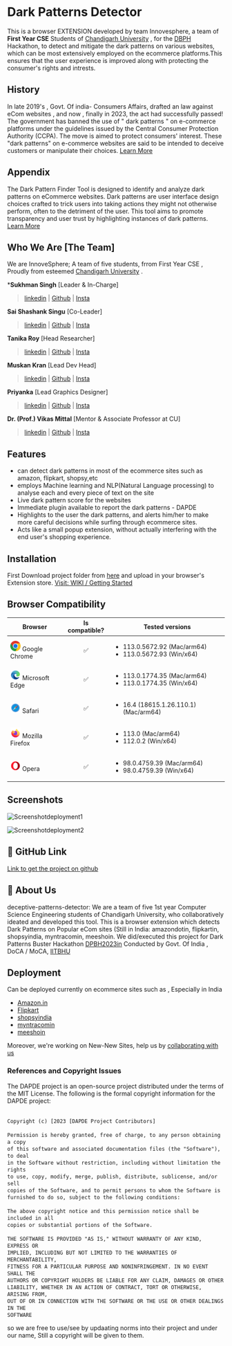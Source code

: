 
# Dark Patterns Detector

This is a browser EXTENSION developed by team Innovesphere, a team of **First Year CSE** Students of [Chandigarh University](https://cuchd.in/) , for the [DBPH](https://dpbh2023.in) Hackathon, to detect and mitigate the dark patterns on various websites, which can be most extensively employed on the ecommerce platforms.This ensures that the user experience is improved along with protecting the consumer's rights and intrests.

## History
In late 2019's , Govt. Of india- Consumers Affairs, drafted an law against eCom websites , and now , finally in 2023, the act had successfully passed! The government has banned the use of " dark patterns " on e-commerce platforms under the guidelines issued by the Central Consumer Protection Authority (CCPA). The move is aimed to protect consumers' interest. These "dark patterns" on e-commerce websites are said to be intended to deceive customers or manipulate their choices.
[Learn More](htt)


## Appendix

The Dark Pattern Finder Tool is designed to identify and analyze dark patterns on eCommerce websites. Dark patterns are user interface design choices crafted to trick users into taking actions they might not otherwise perform, often to the detriment of the user. This tool aims to promote transparency and user trust by highlighting instances of dark patterns.
[Learn More](htt)

## Who We Are [The Team]
We are InnoveSphere; A team of five students, frrom First Year CSE , Proudly from esteemed  [Chandigarh University](https://cuchd.in) .

***Sukhman Singh** [Leader & In-Charge]
> [linkedin](https://linkedin.com/in/heysukhman) | [Github](https://github.com/howdysukh) | [Insta](https://instagram.com/xukhh/)

**Sai  Shashank Singu** [Co-Leader]
> [linkedin](https://linkedin.com/in/heysukhman) | [Github](https://github.com/howdysukh) | [Insta](https://instagram.com/xukhh/)

**Tanika Roy** [Head Researcher]
> [linkedin](https://linkedin.com/in/heysukhman) | [Github](https://github.com/howdysukh) | [Insta](https://instagram.com/xukhh/)

**Muskan Kran** [Lead Dev Head]
> [linkedin](https://linkedin.com/in/heysukhman) | [Github](https://github.com/howdysukh) | [Insta](https://instagram.com/xukhh/)

**Priyanka** [Lead Graphics Designer]
> [linkedin](https://linkedin.com/in/heysukhman) | [Github](https://github.com/howdysukh) | [Insta](https://instagram.com/xukhh/)

**Dr. (Prof.) Vikas Mittal** [Mentor & Associate Professor at CU]
> [linkedin](https://linkedin.com/in/heysukhman) | [Github](https://github.com/howdysukh) | [Insta](https://instagram.com/xukhh/)



## Features
- can detect dark patterns in most of the ecommerce sites such as amazon, flipkart, shopsy,etc
- employs Machine learning and NLP(Natural Language processing) to analyse each and every piece of text on the site
- Live dark pattern score for the websites
- Immediate plugin available to report the dark patterns - DAPDE
- Highlights to the user the dark patterns, and alerts him/her to make more careful decisions while surfing through ecommerce sites.
- Acts like a small popup extension, without actually interfering with the end user's shopping experience.

## Installation 
First Download project folder from [here](https://github.com/howdysukh/dark-patterns/raw/master/DPBH%20FINAL.zip) and upload in your browser's Extension store. [Visit: WIKI / Getting Started](https://)
## Browser Compatibility
| Browser         	| Is compatible? 	| Tested versions                                                               	|
|-----------------	|:--------------:	|-------------------------------------------------------------------------------	|
| <img src="https://raw.githubusercontent.com/edent/SuperTinyIcons/master/images/svg/chrome.svg" width="24px" style="background: white" /> Google Chrome   	|        ✅       	| <ul><li>113.0.5672.92 (Mac/arm64)</li><li>113.0.5672.93 (Win/x64)</li></ul> 	|
| <img src="https://raw.githubusercontent.com/edent/SuperTinyIcons/master/images/svg/edge.svg" width="24px" style="background: white" /> Microsoft Edge  	|        ✅       	| <ul><li>113.0.1774.35 (Mac/arm64)</li><li>113.0.1774.35 (Win/x64)</li></ul>   	|
| <img src="https://raw.githubusercontent.com/edent/SuperTinyIcons/master/images/svg/safari.svg" width="24px" style="background: white" /> Safari          	|        ✅       	| <ul><li>16.4 (18615.1.26.110.1) (Mac/arm64)</ul></li>                            	|
| <img src="https://raw.githubusercontent.com/edent/SuperTinyIcons/master/images/svg/firefox.svg" width="24px" style="background: white" /> Mozilla Firefox 	|        ✅       	| <ul><li>113.0 (Mac/arm64)</li><li>112.0.2 (Win/x64)</li></ul>   	|
| <img src="https://raw.githubusercontent.com/edent/SuperTinyIcons/master/images/svg/opera.svg" width="24px" style="background: white" /> Opera           	|        ✅       	| <ul><li>98.0.4759.39 (Mac/arm64)</li><li>98.0.4759.39 (Win/x64)</ul></li>       	|


## Screenshots
![Screenshotdeployment1](https://github.com/howdysukh/deceptive-patterns-detector/assets/151936235/1630f918-1ed8-4766-b6df-9e1b5ffee538)

![Screenshotdeployment2](https://github.com/howdysukh/deceptive-patterns-detector/assets/151936235/f2f67e95-01a6-4eaa-9414-72111055de8f)


## 🔗 GitHub Link
[Link to get the project on github](https://github.com/howdysukh/deceptive-patterns-detector)

## 🚀 About Us
deceptive-patterns-detector:
We are a team of five 1st year Computer Science Engineering students of Chandigarh University, who collaboratively ideated and developed this tool.
This is a browser extension which detects Dark Patterns on Popular eCom sites (Still in India: amazondotin, flipkartin, shopsyindia, myntracomin, meeshoin. We did/executed this project for Dark Patterns Buster Hackathon [DPBH2023in](https://dpbh2023.in/) Conducted by Govt. Of India , DoCA / MoCA, [IITBHU](https://iitbhu.ac.in)

## Deployment
Can be deployed currently on ecommerce sites such as , Especially in India
- [Amazon.in](https://www.amazon.in)
- [Flipkart](https://www.flipkart.com)
- [shopsyindia](https://shopsy.in)
- [myntracomin](https://myntra.com)
- [meeshoin](https://meesho.com)

Moreover, we're working on New-New Sites, help us by [collaborating with us](https://github.com/howdysukh/deceptive-patterns-detector/pulls)

### References and Copyright Issues
The DAPDE project is an open-source project distributed under the terms of the MIT License. The following is the formal copyright information for the DAPDE project:
```MIT License

Copyright (c) [2023 [DAPDE Project Contributors]

Permission is hereby granted, free of charge, to any person obtaining a copy
of this software and associated documentation files (the "Software"), to deal
in the Software without restriction, including without limitation the rights
to use, copy, modify, merge, publish, distribute, sublicense, and/or sell
copies of the Software, and to permit persons to whom the Software is
furnished to do so, subject to the following conditions:

The above copyright notice and this permission notice shall be included in all
copies or substantial portions of the Software.

THE SOFTWARE IS PROVIDED "AS IS," WITHOUT WARRANTY OF ANY KIND, EXPRESS OR
IMPLIED, INCLUDING BUT NOT LIMITED TO THE WARRANTIES OF MERCHANTABILITY,
FITNESS FOR A PARTICULAR PURPOSE AND NONINFRINGEMENT. IN NO EVENT SHALL THE
AUTHORS OR COPYRIGHT HOLDERS BE LIABLE FOR ANY CLAIM, DAMAGES OR OTHER
LIABILITY, WHETHER IN AN ACTION OF CONTRACT, TORT OR OTHERWISE, ARISING FROM,
OUT OF OR IN CONNECTION WITH THE SOFTWARE OR THE USE OR OTHER DEALINGS IN THE
SOFTWARE
```
so we are free to use/see by updaating norms into their project  and under our name, Still a copyright will be given to them.





